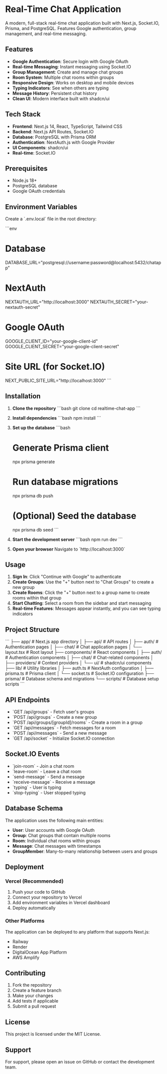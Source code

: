# Real-Time Chat Application

A modern, full-stack real-time chat application built with Next.js, Socket.IO, Prisma, and PostgreSQL. Features Google authentication, group management, and real-time messaging.

## Features

- **Google Authentication**: Secure login with Google OAuth
- **Real-time Messaging**: Instant messaging using Socket.IO
- **Group Management**: Create and manage chat groups
- **Room System**: Multiple chat rooms within groups
- **Responsive Design**: Works on desktop and mobile devices
- **Typing Indicators**: See when others are typing
- **Message History**: Persistent chat history
- **Clean UI**: Modern interface built with shadcn/ui

## Tech Stack

- **Frontend**: Next.js 14, React, TypeScript, Tailwind CSS
- **Backend**: Next.js API Routes, Socket.IO
- **Database**: PostgreSQL with Prisma ORM
- **Authentication**: NextAuth.js with Google Provider
- **UI Components**: shadcn/ui
- **Real-time**: Socket.IO

## Prerequisites

- Node.js 18+ 
- PostgreSQL database
- Google OAuth credentials

## Environment Variables

Create a \`.env.local\` file in the root directory:

\`\`\`env
# Database
DATABASE_URL="postgresql://username:password@localhost:5432/chatapp"

# NextAuth
NEXTAUTH_URL="http://localhost:3000"
NEXTAUTH_SECRET="your-nextauth-secret"

# Google OAuth
GOOGLE_CLIENT_ID="your-google-client-id"
GOOGLE_CLIENT_SECRET="your-google-client-secret"

# Site URL (for Socket.IO)
NEXT_PUBLIC_SITE_URL="http://localhost:3000"
\`\`\`

## Installation

1. **Clone the repository**
   \`\`\`bash
   git clone <repository-url>
   cd realtime-chat-app
   \`\`\`

2. **Install dependencies**
   \`\`\`bash
   npm install
   \`\`\`

3. **Set up the database**
   \`\`\`bash
   # Generate Prisma client
   npx prisma generate
   
   # Run database migrations
   npx prisma db push
   
   # (Optional) Seed the database
   npx prisma db seed
   \`\`\`

4. **Start the development server**
   \`\`\`bash
   npm run dev
   \`\`\`

5. **Open your browser**
   Navigate to \`http://localhost:3000\`

## Usage

1. **Sign In**: Click "Continue with Google" to authenticate
2. **Create Groups**: Use the "+" button next to "Chat Groups" to create a new group
3. **Create Rooms**: Click the "+" button next to a group name to create rooms within that group
4. **Start Chatting**: Select a room from the sidebar and start messaging
5. **Real-time Features**: Messages appear instantly, and you can see typing indicators

## Project Structure

\`\`\`
├── app/                    # Next.js app directory
│   ├── api/               # API routes
│   ├── auth/              # Authentication pages
│   ├── chat/              # Chat application pages
│   └── layout.tsx         # Root layout
├── components/            # React components
│   ├── auth/              # Authentication components
│   ├── chat/              # Chat-related components
│   ├── providers/         # Context providers
│   └── ui/                # shadcn/ui components
├── lib/                   # Utility libraries
│   ├── auth.ts            # NextAuth configuration
│   ├── prisma.ts          # Prisma client
│   └── socket.ts          # Socket.IO configuration
├── prisma/                # Database schema and migrations
└── scripts/               # Database setup scripts
\`\`\`

## API Endpoints

- \`GET /api/groups\` - Fetch user's groups
- \`POST /api/groups\` - Create a new group
- \`POST /api/groups/[groupId]/rooms\` - Create a room in a group
- \`GET /api/messages\` - Fetch messages for a room
- \`POST /api/messages\` - Send a new message
- \`GET /api/socket\` - Initialize Socket.IO connection

## Socket.IO Events

- \`join-room\` - Join a chat room
- \`leave-room\` - Leave a chat room
- \`send-message\` - Send a message
- \`receive-message\` - Receive a message
- \`typing\` - User is typing
- \`stop-typing\` - User stopped typing

## Database Schema

The application uses the following main entities:

- **User**: User accounts with Google OAuth
- **Group**: Chat groups that contain multiple rooms
- **Room**: Individual chat rooms within groups
- **Message**: Chat messages with timestamps
- **GroupMember**: Many-to-many relationship between users and groups

## Deployment

### Vercel (Recommended)

1. Push your code to GitHub
2. Connect your repository to Vercel
3. Add environment variables in Vercel dashboard
4. Deploy automatically

### Other Platforms

The application can be deployed to any platform that supports Next.js:
- Railway
- Render
- DigitalOcean App Platform
- AWS Amplify

## Contributing

1. Fork the repository
2. Create a feature branch
3. Make your changes
4. Add tests if applicable
5. Submit a pull request

## License

This project is licensed under the MIT License.

## Support

For support, please open an issue on GitHub or contact the development team.
